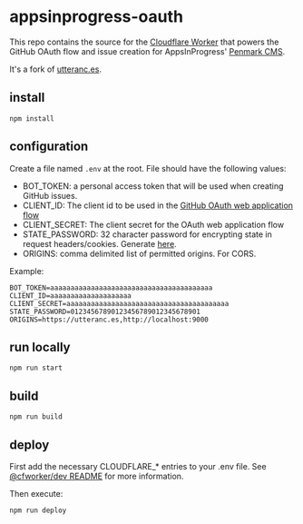 # appsinprogress-oauth

This repo contains the source for the [Cloudflare Worker](https://developers.cloudflare.com/workers/) that powers the GitHub OAuth flow and issue creation for AppsInProgress' [Penmark CMS](https://github.com/appsinprogress/penmark).

It's a fork of [utteranc.es](https://github.com/utterance/utterances-oauth).

## install

```
npm install
```

## configuration

Create a file named `.env` at the root. File should have the following values:

- BOT_TOKEN: a personal access token that will be used when creating GitHub issues.
- CLIENT_ID: The client id to be used in the [GitHub OAuth web application flow](https://developer.github.com/v3/oauth/#web-application-flow)
- CLIENT_SECRET: The client secret for the OAuth web application flow
- STATE_PASSWORD: 32 character password for encrypting state in request headers/cookies. Generate [here](https://lastpass.com/generatepassword.php).
- ORIGINS: comma delimited list of permitted origins. For CORS.

Example:

```
BOT_TOKEN=aaaaaaaaaaaaaaaaaaaaaaaaaaaaaaaaaaaaaaaa
CLIENT_ID=aaaaaaaaaaaaaaaaaaaa
CLIENT_SECRET=aaaaaaaaaaaaaaaaaaaaaaaaaaaaaaaaaaaaaaaa
STATE_PASSWORD=01234567890123456789012345678901
ORIGINS=https://utteranc.es,http://localhost:9000
```

## run locally

```
npm run start
```

## build

```
npm run build
```

## deploy

First add the necessary CLOUDFLARE\_\* entries to your .env file. See [@cfworker/dev README](https://www.npmjs.com/package/@cfworker/dev) for more information.

Then execute:

```
npm run deploy
```
